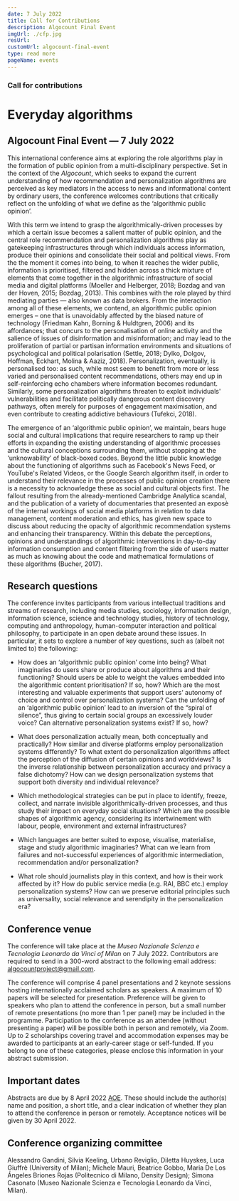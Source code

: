 ```yaml
---
date: 7 July 2022
title: Call for Contributions
description: Algocount Final Event
imgUrl: ./cfp.jpg
resUrl: 
customUrl: algocount-final-event
type: read more
pageName: events
---
```


### Call for contributions
# Everyday algorithms
## Algocount Final Event — 7 July 2022

This international conference aims at exploring the role algorithms play in the formation of public opinion from a multi-disciplinary perspective. Set in the context of the *Algocount*, which seeks to expand the current understanding of how recommendation and personalization algorithms are perceived as key mediators in the access to news and informational content by ordinary users, the conference welcomes contributions that critically reflect on the unfolding of what we define as the ‘algorithmic public opinion’. 

With this term we intend to grasp the algorithmically-driven processes by which a certain issue becomes a salient matter of public opinion, and the central role recommendation and personalization algorithms play as gatekeeping infrastructures through which individuals access information, produce their opinions and consolidate their social and political views. From the the moment it comes into being, to when it reaches the wider public, information is prioritised, filtered and hidden across a thick mixture of elements that come together in the algorithmic infrastructure of social media and digital platforms (Moeller and Helberger, 2018; Bozdag and van der Hoven, 2015; Bozdag, 2013). This combines with the role played by third mediating parties — also known as data brokers. From the interaction among all of these elements, we contend, an algorithmic public opinion emerges – one that is unavoidably affected by the biased nature of technology (Friedman Kahn, Borning & Huldtgren, 2006) and its affordances; that concurs to the personalisation of online activity and the salience of issues of disinformation and misinformation; and may lead to the proliferation of partial or partisan information environments and situations of psychological and political polarisation (Settle, 2018; Dylko, Dolgov, Hoffman, Eckhart, Molina & Aaziz, 2018). Personalization, eventually, is personalised too: as such, while most seem to benefit from more or less varied and personalised content recommendations, others may end up in self-reinforcing echo chambers where information becomes redundant. Similarly, some personalization algorithms threaten to exploit individuals' vulnerabilities and facilitate politically dangerous content discovery pathways, often merely for purposes of engagement maximisation, and even contribute to creating addictive behaviours (Tufekci, 2018).

The emergence of an ‘algorithmic public opinion’, we maintain, bears huge social and cultural implications that require researchers to ramp up their efforts in expanding the existing understanding of algorithmic processes and the cultural conceptions surrounding them, without stopping at the ‘unknowability’ of black-boxed codes. Beyond the little public knowledge about the functioning of algorithms such as Facebook's News Feed, or YouTube's Related Videos, or the Google Search algorithm itself, in order to understand their relevance in the processes of public opinion creation there is a necessity to acknowledge these as social and cultural objects first. The fallout resulting from the already-mentioned Cambridge Analytica scandal, and the publication of a variety of documentaries that presented an exposè of the internal workings of social media platforms in relation to data management, content moderation and ethics, has given new space to discuss about reducing the opacity of algorithmic recommendation systems and enhancing their transparency. Within this debate the perceptions, opinions and understandings of algorithmic interventions in day-to-day information consumption and content filtering from the side of users matter as much as knowing about the code and mathematical formulations of these algorithms (Bucher, 2017). 


## Research questions
The conference invites participants from various intellectual traditions and streams of research, including media studies, sociology, information design, information science, science and technology studies, history of technology, computing and anthropology, human-computer interaction and political philosophy, to participate in an open debate around these issues. In particular, it sets to explore a number of key questions, such as (albeit not limited to) the following:

- How does an ‘algorithmic public opinion’ come into being? What imaginaries do users share or produce about algorithms and their functioning? Should users be able to weight the values embedded into the algorithmic content prioritisation? If so, how? Which are the most interesting and valuable experiments that support users’ autonomy of choice and control over personalization systems? Can the unfolding of an ‘algorithmic public opinion’ lead to an inversion of the “spiral of silence”, thus giving to certain social groups an excessively louder voice? Can alternative personalization systems exist? If so, how? 

- What does personalization actually mean, both conceptually and practically? How similar and diverse platforms employ personalization systems differently? To what extent do personalization algorithms affect the perception of the diffusion of certain opinions and worldviews? Is the inverse relationship between personalization accuracy and privacy a false dichotomy? How can we design personalization systems that support both diversity and individual relevance?

- Which methodological strategies can be put in place to identify, freeze, collect, and narrate invisible algorithmically-driven processes, and thus study their impact on everyday social situations?  Which are the possible shapes of algorithmic agency, considering its intertwinement with labour, people, environment and external infrastructures?

- Which languages are better suited to expose, visualise, materialise, stage and study algorithmic imaginaries? What can we learn from failures and not-successful experiences of algorithmic intermediation, recommendation and/or personalization?

- What role should journalists play in this context, and how is their work affected by it? How do public service media (e.g. RAI, BBC etc.) employ personalization systems? How can we preserve editorial principles such as universality, social relevance and serendipity in the personalization era? 

## Conference venue
The conference will take place at the *Museo Nazionale Scienza e Tecnologia Leonardo da Vinci of Milan* on 7 July 2022. Contributors are required to send in a 300-word abstract to the following email address: [algocountproject@gmail.com](mailto:algocountproject@gmail.com). 

The conference will comprise 4 panel presentations and 2 keynote sessions hosting internationally acclaimed scholars as speakers. A maximum of 10 papers will be selected for presentation. Preference will be given to speakers who plan to attend the conference in person, but a small number of remote presentations (no more than 1 per panel) may be included in the programme. Participation to the conference as an attendee (without presenting a paper) will be possible both in person and remotely, via Zoom. Up to 2 scholarships covering travel and accommodation expenses may be awarded to participants at an early-career stage or self-funded. If you belong to one of these categories, please enclose this information in your abstract submission. 

## Important dates
Abstracts are due by 8 April 2022 [AOE](https://time.is/Anywhere_on_Earth). These should include the author(s) name and position, a short title, and a clear indication of whether they plan to attend the conference in person or remotely. Acceptance notices will be given by 30 April 2022. 

## Conference organizing committee
Alessandro Gandini, Silvia Keeling, Urbano Reviglio, Diletta Huyskes, Luca Giuffrè (University of Milan); Michele Mauri, Beatrice Gobbo, Maria De Los Ángeles Briones Rojas (Politecnico di Milano, Density Design); Simona Casonato (Museo Nazionale Scienza e Tecnologia Leonardo da Vinci, Milan).
